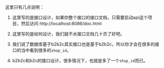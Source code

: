 这里只有几点说明：

1. 这里写的是接口设计，如果你整个接口的接口文档，只需要启动api这个项目，然后访问 http://localhost:8086/doc.html

2. 这里写的是如何设计，我们就不水接口文档几十页了好吧。
3. 我们说了数据库基于b2b2c其实接口也是基于b2b2c，所以你才会在很多的接口的当中看到很多的`shop_id`。
4. b2b2c和b2c的接口设计，很多情况下，也就是多了一个`shop_id`而已。

